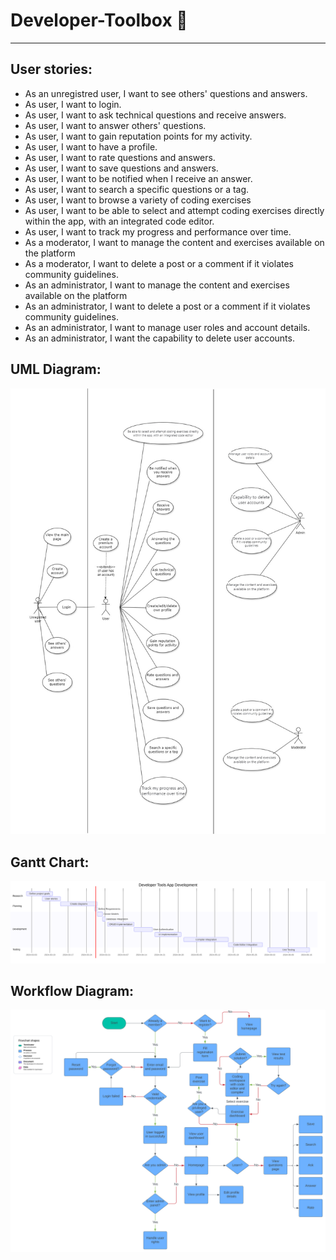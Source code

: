 ﻿# Developer-Toolbox :rocket:
***
## User stories:
* As an unregistred user, I want to see others' questions and answers.
* As user, I want to login.
* As user, I want to ask technical questions and receive answers.
* As user, I want to answer others' questions.
* As user, I want to gain reputation points for my activity.
* As user, I want to have a profile.
* As user, I want to rate questions and answers.
* As user, I want to save questions and answers.
* As user, I want to be notified when I receive an answer.
* As user, I want to search a specific questions or a tag.
* As user, I want to browse a variety of coding exercises
* As user, I want to be able to select and attempt coding exercises directly within the app, with an integrated code editor.
* As user, I want to track my progress and performance over time. 
* As a moderator, I want to manage the content and exercises available on the platform
* As a moderator, I want to delete a post or a comment if it violates community guidelines. 
* As an administrator, I want to manage the content and exercises available on the platform
* As an administrator, I want to delete a post or a comment if it violates community guidelines. 
* As an administrator, I want to manage user roles and account details.
* As an administrator, I want the capability to delete user accounts.


## UML Diagram:
<p align="center">
  <img src="https://github.com/stoineamiruna/MDS/blob/main/MDS%20(2).jpg" alt="User Stories Diagram">
</p>

## Gantt Chart:
<p align="center">
  <img src="wwwroot\imgs\Gantt.svg" alt="Gantt Chart">
</p>

## Workflow Diagram:
<p align="center">
  <img src="wwwroot\imgs\Workflow.svg" alt="Workflow Diagram">
</p>

